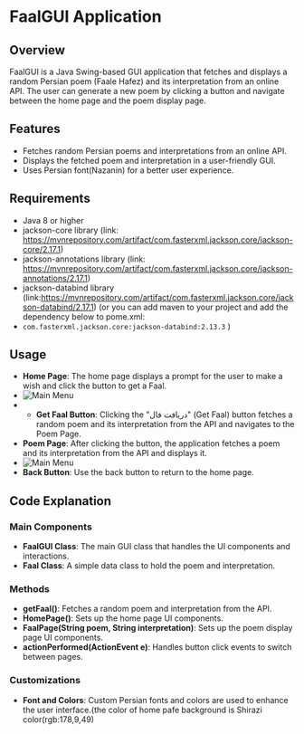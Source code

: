 # FaalGUI Application

## Overview

FaalGUI is a Java Swing-based GUI application that fetches and displays a random Persian poem (Faale Hafez) and its interpretation from an online API. The user can generate a new poem by clicking a button and navigate between the home page and the poem display page.

## Features

- Fetches random Persian poems and interpretations from an online API.
- Displays the fetched poem and interpretation in a user-friendly GUI.
- Uses Persian font(Nazanin) for a better user experience.

## Requirements

- Java 8 or higher
- jackson-core library (link: <https://mvnrepository.com/artifact/com.fasterxml.jackson.core/jackson-core/2.17.1>)
- jackson-annotations library (link: <https://mvnrepository.com/artifact/com.fasterxml.jackson.core/jackson-annotations/2.17.1>)
- jackson-databind library (link:<https://mvnrepository.com/artifact/com.fasterxml.jackson.core/jackson-databind/2.17.1>)
(or you can add maven to your project and add the dependency below to pome.xml:
- `com.fasterxml.jackson.core:jackson-databind:2.13.3`
)

## Usage

- **Home Page**: The home page displays a prompt for the user to make a wish and click the button to get a Faal.
- ![Main Menu](https://github.com/Kosar-Gari/FaaleHafez/blob/main/Screenshots/HomePage%20Panel.png)
- - **Get Faal Button**: Clicking the "دریافت فال" (Get Faal) button fetches a random poem and its interpretation from the API and navigates to the Poem Page.
- **Poem Page**: After clicking the button, the application fetches a poem and its interpretation from the API and displays it.
- ![Main Menu](https://github.com/Kosar-Gari/FaaleHafez/blob/main/Screenshots/Poem%20%26%20Interpretation%20Panel.png)
- **Back Button**: Use the back button to return to the home page.

## Code Explanation

### Main Components

- **FaalGUI Class**: The main GUI class that handles the UI components and interactions.
- **Faal Class**: A simple data class to hold the poem and interpretation.

### Methods

- **getFaal()**: Fetches a random poem and interpretation from the API.
- **HomePage()**: Sets up the home page UI components.
- **FaalPage(String poem, String interpretation)**: Sets up the poem display page UI components.
- **actionPerformed(ActionEvent e)**: Handles button click events to switch between pages.

### Customizations

- **Font and Colors**: Custom Persian fonts and colors are used to enhance the user interface.(the color of home pafe background is Shirazi color(rgb:178,9,49)
